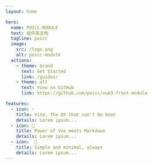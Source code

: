 ```yaml
---
layout: home

hero:
  name: POICC-MODULE
  text: 组件库文档
  tagline: poicc
  image:
    src: /logo.png
    alt: poicc-module
  actions:
    - theme: brand
      text: Get Started
      link: /guides/
    - theme: alt
      text: View on GitHub
      link: https://github.com/poicc/vue3-front-module

features:
  - icon: ⚡️
    title: Vite, The DX that can't be beat
    details: Lorem ipsum...
  - icon: 🖖
    title: Power of Vue meets Markdown
    details: Lorem ipsum...
  - icon:  💫
    title: Simple and minimal, always
    details: Lorem ipsum...
---
```

